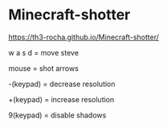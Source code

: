# Minecraft-shotter
https://th3-rocha.github.io/Minecraft-shotter/

w a s d = move steve



mouse = shot arrows


-(keypad) = decrease resolution


+(keypad) = increase resolution


9(keypad) = disable shadows


